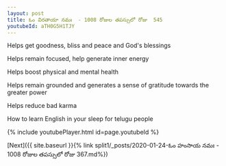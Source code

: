 ```yaml
---
layout: post
title: ఓం విరతాయా నమః  - 1008 రోజుల తపస్సులో రోజు  545
youtubeId: aTH0G5H1TJY
---
```

 
 
Helps get goodness, bliss and peace and God's blessings
 
Helps remain focused, help generate inner energy 
 
Helps boost physical and mental health 
 
Helps remain grounded and generates a sense of gratitude towards the greater power 
 
Helps reduce bad karma
 
How to learn English in your sleep for telugu people
 
 
 
 


{% include youtubePlayer.html id=page.youtubeId %}
 
[Next]({{ site.baseurl }}{% link split1/_posts/2020-01-24-ఓం హంసాయ నమః  - 1008 రోజుల తపస్సులో రోజు  367.md%})
 
